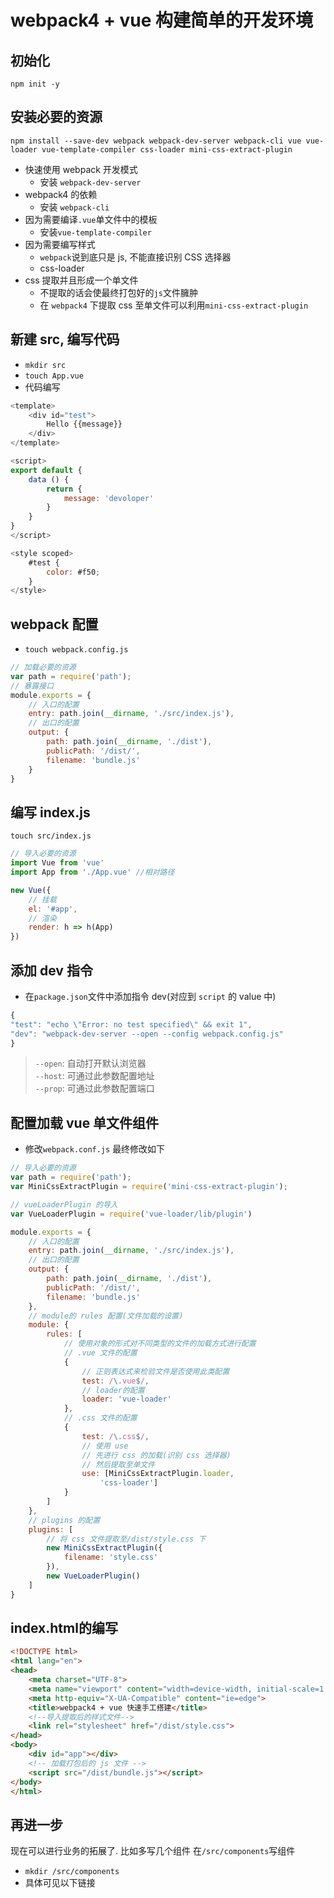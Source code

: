 # webpack4 + vue 构建简单的开发环境
## 初始化
`npm init -y`
## 安装必要的资源
`npm install --save-dev webpack webpack-dev-server webpack-cli vue vue-loader vue-template-compiler css-loader mini-css-extract-plugin`
* 快速使用 webpack 开发模式
  * 安装 `webpack-dev-server`
* webpack4 的依赖
  * 安装 `webpack-cli`
* 因为需要编译`.vue`单文件中的模板
  * 安装`vue-template-compiler`
* 因为需要编写样式
  * `webpack`说到底只是 js, 不能直接识别 CSS 选择器
  * css-loader
* css 提取并且形成一个单文件
  * 不提取的话会使最终打包好的`js`文件臃肿
  * 在 `webpack4` 下提取 css 至单文件可以利用`mini-css-extract-plugin`
## 新建 src, 编写代码
* `mkdir src`
* `touch App.vue`
* 代码编写

```javascript
<template>
    <div id="test">
        Hello {{message}}
    </div>
</template>

<script>
export default {
    data () {
        return {
            message: 'devoloper'
        }
    }
}
</script>

<style scoped>
    #test {
        color: #f50;
    }
</style>

```

## webpack 配置
* `touch webpack.config.js`

```javascript
// 加载必要的资源
var path = require('path');
// 暴露接口
module.exports = {
    // 入口的配置
    entry: path.join(__dirname, './src/index.js'),
    // 出口的配置
    output: {
        path: path.join(__dirname, './dist'),
        publicPath: '/dist/',
        filename: 'bundle.js'
    }
}
```

## 编写 index.js
`touch src/index.js`
```javascript
// 导入必要的资源
import Vue from 'vue'
import App from './App.vue' //相对路径

new Vue({
    // 挂载
    el: '#app',
    // 渲染
    render: h => h(App)
})
```

## 添加 dev 指令
* 在`package.json`文件中添加指令 dev(对应到 `script` 的 value 中)
```javascript
{
"test": "echo \"Error: no test specified\" && exit 1",
"dev": "webpack-dev-server --open --config webpack.config.js"
}
```
> `--open`: 自动打开默认浏览器  
> `--host`: 可通过此参数配置地址  
> `--prop`: 可通过此参数配置端口
## 配置加载 vue 单文件组件
* 修改`webpack.conf.js`
最终修改如下
```javascript
// 导入必要的资源
var path = require('path');
var MiniCssExtractPlugin = require('mini-css-extract-plugin');

// vueLoaderPlugin 的导入
var VueLoaderPlugin = require('vue-loader/lib/plugin')

module.exports = {
    // 入口的配置
    entry: path.join(__dirname, './src/index.js'),
    // 出口的配置
    output: {
        path: path.join(__dirname, './dist'),
        publicPath: '/dist/',
        filename: 'bundle.js'
    },
    // module的 rules 配置(文件加载的设置)
    module: {
        rules: [
            // 使用对象的形式对不同类型的文件的加载方式进行配置
            // .vue 文件的配置
            {
                // 正则表达式来检验文件是否使用此类配置
                test: /\.vue$/,
                // loader的配置
                loader: 'vue-loader'
            },
            // .css 文件的配置
            {
                test: /\.css$/,
                // 使用 use
                // 先进行 css 的加载(识别 css 选择器)
                // 然后提取至单文件
                use: [MiniCssExtractPlugin.loader,
                    'css-loader']
            }
        ]
    },
    // plugins 的配置
    plugins: [
        // 将 css 文件提取至/dist/style.css 下
        new MiniCssExtractPlugin({
            filename: 'style.css'
        }),
        new VueLoaderPlugin()
    ]
}
```
## index.html的编写
```html
<!DOCTYPE html>
<html lang="en">
<head>
    <meta charset="UTF-8">
    <meta name="viewport" content="width=device-width, initial-scale=1.0">
    <meta http-equiv="X-UA-Compatible" content="ie=edge">
    <title>webpack4 + vue 快速手工搭建</title>
    <!--导入提取后的样式文件-->
    <link rel="stylesheet" href="/dist/style.css">
</head>
<body>
    <div id="app"></div>
    <!-- 加载打包后的 js 文件 -->
    <script src="/dist/bundle.js"></script>
</body>
</html>
```
## 再进一步
现在可以进行业务的拓展了.
比如多写几个组件
在`/src/components`写组件
* `mkdir /src/components`
* 具体可见以下链接